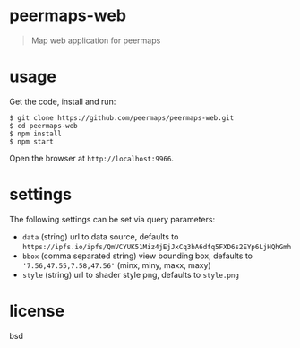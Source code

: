 # peermaps-web

> Map web application for peermaps

# usage

Get the code, install and run:

```
$ git clone https://github.com/peermaps/peermaps-web.git
$ cd peermaps-web
$ npm install
$ npm start
```

Open the browser at `http://localhost:9966`.

# settings

The following settings can be set via query parameters:

* `data` (string) url to data source, defaults to `https://ipfs.io/ipfs/QmVCYUK51Miz4jEjJxCq3bA6dfq5FXD6s2EYp6LjHQhGmh`
* `bbox` (comma separated string) view bounding box, defaults to `'7.56,47.55,7.58,47.56'` (minx, miny, maxx, maxy)
* `style` (string) url to shader style png, defaults to `style.png`

# license

bsd
